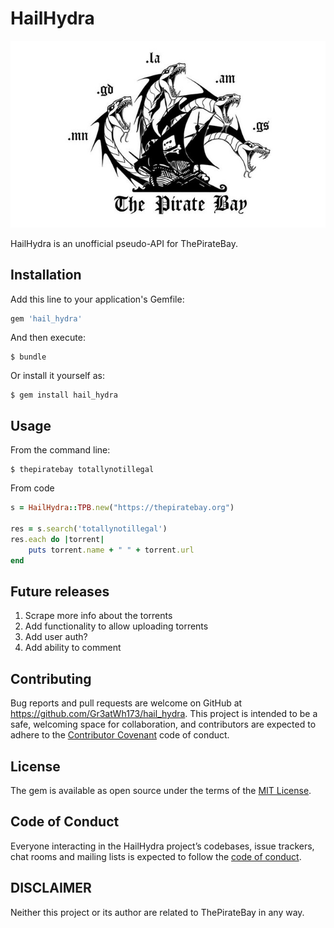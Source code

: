 # HailHydra

<img src="logo.jpg"></img><brs>

HailHydra is an unofficial pseudo-API for ThePirateBay.

## Installation

Add this line to your application's Gemfile:

```ruby
gem 'hail_hydra'
```

And then execute:

    $ bundle

Or install it yourself as:

    $ gem install hail_hydra

## Usage

From the command line:
```
$ thepiratebay totallynotillegal
```

From code
```ruby
s = HailHydra::TPB.new("https://thepiratebay.org")

res = s.search('totallynotillegal')
res.each do |torrent|
    puts torrent.name + " " + torrent.url
end

```

## Future releases
1. Scrape more info about the torrents
2. Add functionality to allow uploading torrents
3. Add user auth?
4. Add ability to comment

## Contributing

Bug reports and pull requests are welcome on GitHub at https://github.com/Gr3atWh173/hail_hydra. This project is intended to be a safe, welcoming space for collaboration, and contributors are expected to adhere to the [Contributor Covenant](http://contributor-covenant.org) code of conduct.

## License

The gem is available as open source under the terms of the [MIT License](https://opensource.org/licenses/MIT).

## Code of Conduct

Everyone interacting in the HailHydra project’s codebases, issue trackers, chat rooms and mailing lists is expected to follow the [code of conduct](https://github.com/Gr3atWh173/hail_hydra/blob/master/CODE_OF_CONDUCT.md).

## DISCLAIMER
Neither this project or its author are related to ThePirateBay in any way.
